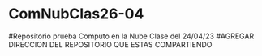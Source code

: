# ComNubClas26-04
#Repositorio prueba Computo en la Nube Clase del 24/04/23
#AGREGAR DIRECCION DEL REPOSITORIO QUE ESTAS COMPARTIENDO 
